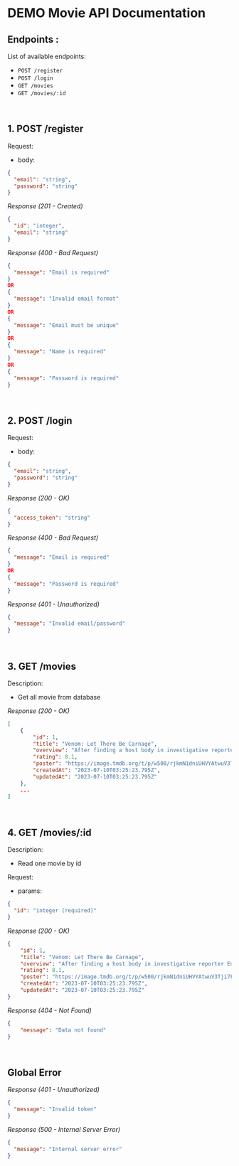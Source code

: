 # DEMO Movie API Documentation

## Endpoints :

List of available endpoints:

- `POST /register`
- `POST /login`
- `GET /movies`
- `GET /movies/:id`

&nbsp;

## 1. POST /register

Request:

- body:

```json
{
  "email": "string",
  "password": "string"
}
```

_Response (201 - Created)_

```json
{
  "id": "integer",
  "email": "string"
}
```

_Response (400 - Bad Request)_

```json
{
  "message": "Email is required"
}
OR
{
  "message": "Invalid email format"
}
OR
{
  "message": "Email must be unique"
}
OR
{
  "message": "Name is required"
}
OR
{
  "message": "Password is required"
}
```

&nbsp;

## 2. POST /login

Request:

- body:

```json
{
  "email": "string",
  "password": "string"
}
```

_Response (200 - OK)_

```json
{
  "access_token": "string"
}
```

_Response (400 - Bad Request)_

```json
{
  "message": "Email is required"
}
OR
{
  "message": "Password is required"
}
```

_Response (401 - Unauthorized)_

```json
{
  "message": "Invalid email/password"
}
```

&nbsp;

## 3. GET /movies

Description:
- Get all movie from database


_Response (200 - OK)_

```json
[
    {
        "id": 1,
        "title": "Venom: Let There Be Carnage",
        "overview": "After finding a host body in investigative reporter Eddie Brock, the alien symbiote must face a new enemy, Carnage, the alter ego of serial killer Cletus Kasady.",
        "rating": 8.1,
        "poster": "https://image.tmdb.org/t/p/w500/rjkmN1dniUHVYAtwuV3Tji7FsDO.jpg",
        "createdAt": "2023-07-10T03:25:23.795Z",
        "updatedAt": "2023-07-10T03:25:23.795Z"
    },
    ...
]
```

&nbsp;

## 4. GET /movies/:id

Description:
- Read one movie by id

Request:

- params:

```json
{
  "id": "integer (required)"
}
```

_Response (200 - OK)_

```json
{
    "id": 1,
    "title": "Venom: Let There Be Carnage",
    "overview": "After finding a host body in investigative reporter Eddie Brock, the alien symbiote must face a new enemy, Carnage, the alter ego of serial killer Cletus Kasady.",
    "rating": 8.1,
    "poster": "https://image.tmdb.org/t/p/w500/rjkmN1dniUHVYAtwuV3Tji7FsDO.jpg",
    "createdAt": "2023-07-10T03:25:23.795Z",
    "updatedAt": "2023-07-10T03:25:23.795Z"
}
```

_Response (404 - Not Found)_

```json
{
    "message": "Data not found"
}
```

&nbsp;

## Global Error

_Response (401 - Unauthorized)_

```json
{
  "message": "Invalid token"
}
```

_Response (500 - Internal Server Error)_

```json
{
  "message": "Internal server error"
}
```